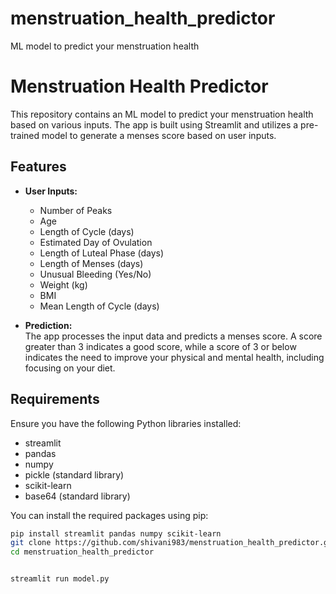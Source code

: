 # menstruation_health_predictor
ML model to predict your menstruation health
# Menstruation Health Predictor

This repository contains an ML model to predict your menstruation health based on various inputs. The app is built using Streamlit and utilizes a pre-trained model to generate a menses score based on user inputs.

## Features

- **User Inputs:**  
  - Number of Peaks  
  - Age  
  - Length of Cycle (days)  
  - Estimated Day of Ovulation  
  - Length of Luteal Phase (days)  
  - Length of Menses (days)  
  - Unusual Bleeding (Yes/No)  
  - Weight (kg)  
  - BMI  
  - Mean Length of Cycle (days)

- **Prediction:**  
  The app processes the input data and predicts a menses score. A score greater than 3 indicates a good score, while a score of 3 or below indicates the need to improve your physical and mental health, including focusing on your diet.

## Requirements

Ensure you have the following Python libraries installed:

- streamlit
- pandas
- numpy
- pickle (standard library)
- scikit-learn
- base64 (standard library)

You can install the required packages using pip:
```bash
pip install streamlit pandas numpy scikit-learn
git clone https://github.com/shivani983/menstruation_health_predictor.git
cd menstruation_health_predictor


streamlit run model.py
